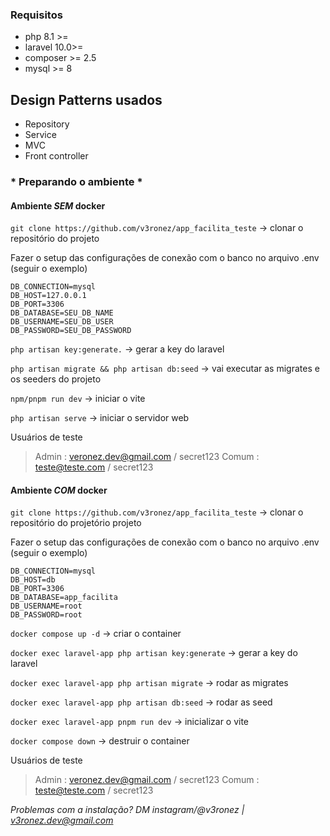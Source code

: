 ### Requisitos

- php 8.1 >=
- laravel 10.0>=
- composer >= 2.5
- mysql >= 8

## Design Patterns usados

- Repository
- Service
- MVC
- Front controller

###        * Preparando o ambiente *

#### Ambiente *SEM* docker

`git clone https://github.com/v3ronez/app_facilita_teste` → clonar o repositório do projeto

Fazer o setup das configurações de conexão com o banco no arquivo .env (seguir o exemplo)

```
DB_CONNECTION=mysql
DB_HOST=127.0.0.1
DB_PORT=3306
DB_DATABASE=SEU_DB_NAME
DB_USERNAME=SEU_DB_USER
DB_PASSWORD=SEU_DB_PASSWORD
```
`php artisan key:generate.` → gerar a key do laravel

`php artisan migrate && php artisan db:seed` -> vai executar as migrates e os seeders do projeto

`npm/pnpm run dev` -> iniciar o vite

`php artisan serve` -> iniciar o servidor web

Usuários de teste
> Admin : veronez.dev@gmail.com / secret123
> Comum : teste@teste.com / secret123

#### Ambiente *COM* docker

`git clone https://github.com/v3ronez/app_facilita_teste` → clonar o repositório do projetório projeto

Fazer o setup das configurações de conexão com o banco no arquivo .env (seguir o exemplo)

```
DB_CONNECTION=mysql
DB_HOST=db
DB_PORT=3306
DB_DATABASE=app_facilita
DB_USERNAME=root
DB_PASSWORD=root
```

`docker compose up -d` → criar o container

`docker exec laravel-app php artisan key:generate` → gerar a key do laravel

`docker exec laravel-app php artisan migrate` → rodar as migrates

`docker exec laravel-app php artisan db:seed` → rodar as seed

`docker exec laravel-app pnpm run dev` → inicializar o vite

`docker compose down` → destruir o container

Usuários de teste
> Admin : veronez.dev@gmail.com / secret123
> Comum : teste@teste.com / secret123


*Problemas com a instalação? DM instagram/@v3ronez | v3ronez.dev@gmail.com*
